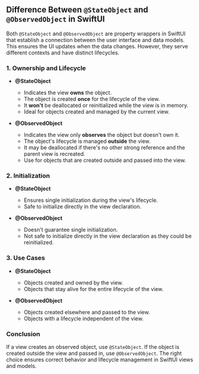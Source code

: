 ## Difference Between `@StateObject` and `@ObservedObject` in SwiftUI

Both `@StateObject` and `@ObservedObject` are property wrappers in SwiftUI that establish a connection between the user interface and data models. This ensures the UI updates when the data changes. However, they serve different contexts and have distinct lifecycles.

### 1. Ownership and Lifecycle

- **@StateObject**
  - Indicates the view **owns** the object.
  - The object is created **once** for the lifecycle of the view.
  - It **won't** be deallocated or reinitialized while the view is in memory.
  - Ideal for objects created and managed by the current view.

- **@ObservedObject**
  - Indicates the view only **observes** the object but doesn't own it.
  - The object's lifecycle is managed **outside** the view.
  - It may be deallocated if there's no other strong reference and the parent view is recreated.
  - Use for objects that are created outside and passed into the view.

### 2. Initialization

- **@StateObject**
  - Ensures single initialization during the view's lifecycle.
  - Safe to initialize directly in the view declaration.

- **@ObservedObject**
  - Doesn't guarantee single initialization.
  - Not safe to initialize directly in the view declaration as they could be reinitialized.

### 3. Use Cases

- **@StateObject**
  - Objects created and owned by the view.
  - Objects that stay alive for the entire lifecycle of the view.

- **@ObservedObject**
  - Objects created elsewhere and passed to the view.
  - Objects with a lifecycle independent of the view.

### Conclusion

If a view creates an observed object, use `@StateObject`. If the object is created outside the view and passed in, use `@ObservedObject`. The right choice ensures correct behavior and lifecycle management in SwiftUI views and models.
